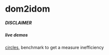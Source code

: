 # dom2idom

##### DISCLAIMER


##### live demos
[circles](http://paolocaminiti.github.io/dom2idom/demo/circles/), benchmark to get a measure inefficiency
